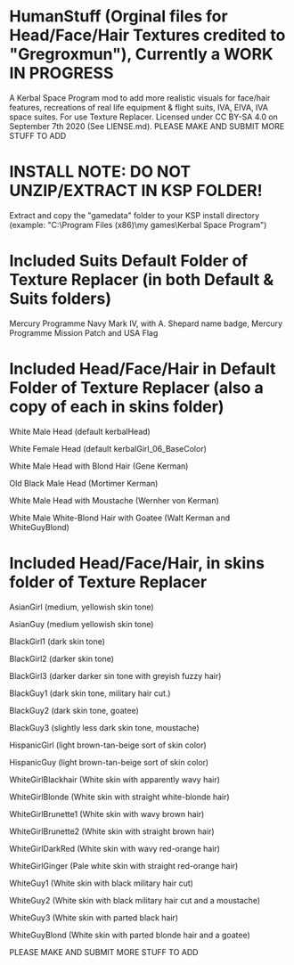 # HumanStuff (Orginal files for Head/Face/Hair Textures credited to "Gregroxmun"), Currently a WORK IN PROGRESS

A Kerbal Space Program mod to add more realistic visuals for face/hair features, recreations of real life equipment &amp; flight suits, IVA, EIVA, IVA space suites. For use Texture Replacer. Licensed under CC BY-SA 4.0 on September 7th 2020 (See LIENSE.md). PLEASE MAKE AND SUBMIT MORE STUFF TO ADD



# INSTALL NOTE: DO NOT UNZIP/EXTRACT IN KSP FOLDER! 
Extract and copy the "gamedata" folder to your KSP install directory (example: "C:\Program Files (x86)\my games\Kerbal Space Program")


# Included Suits Default Folder of Texture Replacer (in both Default & Suits folders)

Mercury Programme Navy Mark IV, with A. Shepard name badge, Mercury Programme Mission Patch and USA Flag

# Included Head/Face/Hair in Default Folder of Texture Replacer (also a copy of each in skins folder)

White Male Head (default kerbalHead)

White Female Head (default kerbalGirl_06_BaseColor)

White Male Head with Blond Hair (Gene Kerman)

Old Black Male Head (Mortimer Kerman)

White Male Head with Moustache (Wernher von Kerman)

White Male White-Blond Hair with Goatee (Walt Kerman and WhiteGuyBlond)



# Included Head/Face/Hair, in skins folder of Texture Replacer

AsianGirl (medium, yellowish skin tone)

AsianGuy (medium yellowish skin tone)

BlackGirl1 (dark skin tone)

BlackGirl2 (darker skin tone)

BlackGirl3 (darker darker sin tone with greyish fuzzy hair)

BlackGuy1 (dark skin tone, military hair cut.)

BlackGuy2 (dark skin tone, goatee)

BlackGuy3 (slightly less dark skin tone, moustache)

HispanicGirl (light brown-tan-beige sort of skin color)

HispanicGuy (light brown-tan-beige sort of skin color)

WhiteGirlBlackhair (White skin with apparently wavy hair)

WhiteGirlBlonde (White skin with straight white-blonde hair)

WhiteGirlBrunette1 (White skin with wavy brown hair)

WhiteGirlBrunette2 (White skin with straight brown hair)

WhiteGirlDarkRed (White skin with wavy red-orange hair)

WhiteGirlGinger (Pale white skin with straight red-orange hair)

WhiteGuy1 (White skin with black military hair cut)

WhiteGuy2 (White skin with black military hair cut and a moustache)

WhiteGuy3 (White skin with parted black hair)

WhiteGuyBlond (White skin with parted blonde hair and a goatee)


PLEASE MAKE AND SUBMIT MORE STUFF TO ADD
